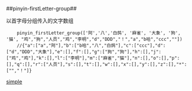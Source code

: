 ##pinyin-firstLetter-group##

以首字母分组传入的文字数组

```
    pinyin_firstLetter_group(['阿','八','白鸽', '麻雀', '大象', '狗', '猫', "鸡","狗","人员","鸡","李明","d","DDD","！","a","b哈","ccc",""])
    //{"a":["a","阿"],"b":["b哈","八","白鸽"],"c":["ccc"],"d":["d","DDD","大象"],"e":[],"f":[],"g":["狗","狗"],"h":[],"j":["鸡","鸡"],"k":[],"l":["李明"],"m":["麻雀","猫"],"n":[],"o":[],"p":[],"q":[],"r":["人员"],"s":[],"t":[],"w":[],"x":[],"y":[],"z":[],"*":["","！"]}
```

[simple](https://liyongleihf2006.github.io/pinyin-firstLetter-group/)